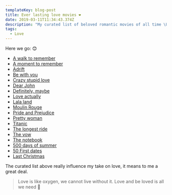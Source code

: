 ```yaml
---
templateKey: blog-post
title: Ever lasting love movies ❤️
date: 2019-03-11T11:34:43.374Z
description: "My curated list of beloved romantic movies of all time \U0001F49E"
tags:
  - Love
---
```

Here we go: 😊

* [A walk to remember](https://www.imdb.com/title/tt0281358/)
* [A moment to remember](https://www.imdb.com/title/tt0428870/)
* [Adrift](https://www.imdb.com/title/tt6306064/)
* [Be with you](https://www.imdb.com/title/tt8092252/)
* [Crazy stupid love](https://www.imdb.com/title/tt1570728/)
* [Dear John](https://www.imdb.com/title/tt0989757/)
* [Definitely, maybe](https://www.imdb.com/title/tt0832266/)
* [Love actually](https://www.imdb.com/title/tt0314331/)
* [Lala land](https://www.imdb.com/title/tt3783958/)
* [Moulin Rouge](https://www.imdb.com/title/tt0203009/)
* [Pride and Prejudice](https://www.imdb.com/title/tt0414387/)
* [Pretty woman](https://www.imdb.com/title/tt0100405/)
* [Titanic](https://www.imdb.com/title/tt0120338/)
* [The longest ride](https://www.imdb.com/title/tt2726560/)
* [The vow](https://www.imdb.com/title/tt1606389/)
* [The notebook](https://www.imdb.com/title/tt0332280/)
* [500 days of summer](https://www.imdb.com/title/tt1022603/)
* [50 First dates](https://www.imdb.com/title/tt0343660/)
* [Last Christmas](https://www.imdb.com/title/tt8623904/)

The curated list above really influence my take on love, it means to me a great deal. 

> Love is like oxygen, we cannot live without it. Love and be loved is all we need 💝
